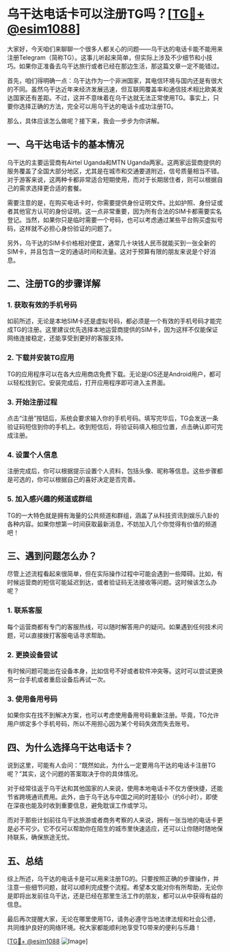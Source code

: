 # 乌干达电话卡可以注册TG吗？[[TG💪+ @esim1088](https://t.me/s/esim1088)]

大家好，今天咱们来聊聊一个很多人都关心的问题——乌干达的电话卡能不能用来注册Telegram（简称TG）。这事儿听起来简单，但实际上涉及不少细节和小技巧。如果你正准备去乌干达旅行或者已经在那边生活，那这篇文章一定不能错过。

首先，咱们得明确一点：乌干达作为一个非洲国家，其电信环境与国内还是有很大的不同。虽然乌干达近年来经济发展迅速，但互联网覆盖率和通信技术相比欧美发达国家还有差距。不过，这并不意味着在乌干达就无法正常使用TG。事实上，只要你选择正确的方法，完全可以用乌干达的电话卡成功注册TG。

那么，具体应该怎么做呢？接下来，我会一步步为你讲解。

## 一、乌干达电话卡的基本情况

乌干达的主要运营商有Airtel Uganda和MTN Uganda两家。这两家运营商提供的服务覆盖了全国大部分地区，尤其是在城市和交通要道附近，信号质量相当不错。对于游客来说，这两种卡都非常适合短期使用，而对于长期居住者，则可以根据自己的需求选择更合适的套餐。

需要注意的是，在购买电话卡时，你需要提供身份证明文件。比如护照、身份证或者其他官方认可的身份证明。这一点非常重要，因为所有合法的SIM卡都需要实名登记。当然，如果你只是临时需要一个号码，也可以考虑通过某些平台购买虚拟号码，这样就不必担心身份验证的问题了。

另外，乌干达的SIM卡价格相对便宜，通常几十块钱人民币就能买到一张全新的SIM卡，并且包含一定的通话时间和流量。这对于预算有限的朋友来说是个好消息。

## 二、注册TG的步骤详解

### 1. 获取有效的手机号码

如前所述，无论是本地SIM卡还是虚拟号码，都必须是一个有效的手机号码才能完成TG的注册。这里建议优先选择本地运营商提供的SIM卡，因为这样不仅能保证网络连接稳定，还能享受到更好的客服支持。

### 2. 下载并安装TG应用

TG的应用程序可以在各大应用商店免费下载。无论是iOS还是Android用户，都可以轻松找到它。安装完成后，打开应用程序即可进入主界面。

### 3. 开始注册过程

点击“注册”按钮后，系统会要求输入你的手机号码。填写完毕后，TG会发送一条验证码短信到你的手机上。收到短信后，将验证码填入相应位置，点击确认即可完成注册。

### 4. 设置个人信息

注册完成后，你可以根据提示设置个人资料，包括头像、昵称等信息。这些步骤都是可选的，你可以根据自己的喜好决定是否完善。

### 5. 加入感兴趣的频道或群组

TG的一大特色就是拥有海量的公共频道和群组，涵盖了从科技资讯到娱乐八卦的各种内容。如果你想第一时间获取最新消息，不妨加入几个你觉得有价值的频道吧！

## 三、遇到问题怎么办？

尽管上述流程看起来很简单，但在实际操作过程中可能会遇到一些障碍。比如，有时候运营商的短信可能延迟到达，或者验证码无法接收等问题。这时候该怎么办呢？

### 1. 联系客服

每个运营商都有专门的客服热线，可以随时解答用户的疑问。如果遇到任何技术问题，可以直接拨打客服电话寻求帮助。

### 2. 更换设备尝试

有时候问题可能出在设备本身，比如信号不好或者软件冲突等。这时可以尝试更换另一台手机或者重启设备后再试一次。

### 3. 使用备用号码

如果你实在找不到解决方案，也可以考虑使用备用号码重新注册。毕竟，TG允许用户绑定多个手机号码，所以不用担心因为某个号码失效而失去账号。

## 四、为什么选择乌干达电话卡？

说到这里，可能有人会问：“既然如此，为什么一定要用乌干达的电话卡注册TG呢？”其实，这个问题的答案取决于你的具体情况。

对于经常往返于乌干达和其他国家的人来说，使用本地电话卡不仅方便快捷，还能节省跨境通讯费用。此外，由于乌干达与中国之间的时差较小（约6小时），即使在深夜也能及时收到重要信息，避免耽误工作或学习。

而对于那些计划前往乌干达旅游或者商务考察的人来说，拥有一张当地的电话卡更是必不可少。它不仅可以帮助你在陌生的城市里快速适应，还可以让你随时随地保持联系，确保旅途无忧。

## 五、总结

综上所述，乌干达的电话卡是可以用来注册TG的。只要按照正确的步骤操作，并注意一些细节问题，就可以顺利完成整个流程。希望本文能对你有所帮助，无论你是即将出发前往乌干达，还是已经在那里生活工作的朋友，都可以从中获得有益的信息。

最后再次提醒大家，无论在哪里使用TG，请务必遵守当地法律法规和社会公德，共同维护良好的网络环境。祝大家都能顺利地享受TG带来的便利与乐趣！

[[TG💪+ @esim1088](https://t.me/s/esim1088) ![Image](https://i.postimg.cc/4NQfJmqS/Snipaste-2025-05-13-00-14-12.png)]